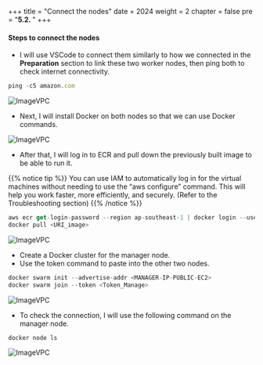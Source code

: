 +++
title = "Connect the nodes"
date = 2024
weight = 2
chapter = false
pre = "<b>5.2. </b>"
+++



#### Steps to connect the nodes

- I will use VSCode to connect them similarly to how we connected in the **Preparation** section to link these two worker nodes, then ping both to check internet connectivity.

```js
ping -c5 amazon.com
```

![ImageVPC](/images/5-DockerSwarm/2-ConnectVS/DockerSwarm-VSCode-img1.png?width=50pc)

- Next, I will install Docker on both nodes so that we can use Docker commands.

![ImageVPC](/images/5-DockerSwarm/2-ConnectVS/DockerSwarm-VSCode-img2.png?width=50pc)

- After that, I will log in to ECR and pull down the previously built image to be able to run it.

{{% notice tip %}}
You can use IAM to automatically log in for the virtual machines without needing to use the “aws configure” command. This will help you work faster, more efficiently, and securely. (Refer to the Troubleshooting section)
{{% /notice %}}

```js
aws ecr get-login-password --region ap-southeast-1 | docker login --username AWS --password-stdin 637423316258.dkr.ecr.ap-southeast-1.amazonaws.com
docker pull <URI_image>
```

![ImageVPC](/images/5-DockerSwarm/2-ConnectVS/DockerSwarm-VSCode-img3.png?width=50pc)

- Create a Docker cluster for the manager node.
- Use the token command to paste into the other two nodes.

```js
docker swarm init --advertise-addr <MANAGER-IP-PUBLIC-EC2>
docker swarm join --token <Token_Manage>
```

![ImageVPC](/images/5-DockerSwarm/2-ConnectVS/DockerSwarm-VSCode-img4.png?width=50pc)

- To check the connection, I will use the following command on the manager node.

```js
docker node ls
```

![ImageVPC](/images/5-DockerSwarm/2-ConnectVS/DockerSwarm-VSCode-img5.png?width=50pc)

